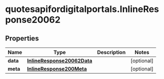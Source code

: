 # quotesapifordigitalportals.InlineResponse20062

## Properties

Name | Type | Description | Notes
------------ | ------------- | ------------- | -------------
**data** | [**InlineResponse20062Data**](InlineResponse20062Data.md) |  | [optional] 
**meta** | [**InlineResponse200Meta**](InlineResponse200Meta.md) |  | [optional] 



